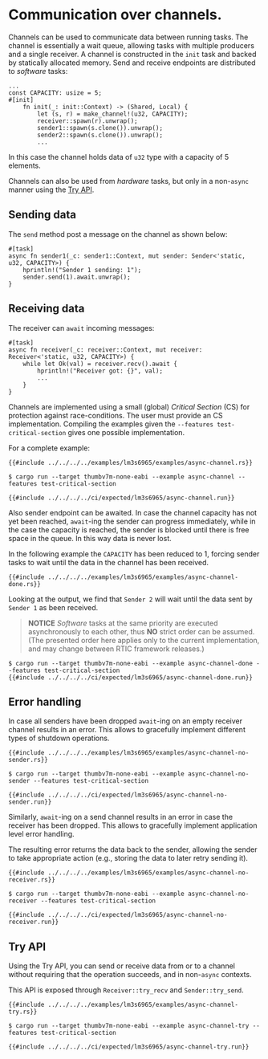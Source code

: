 # Communication over channels.

Channels can be used to communicate data between running tasks. The channel is essentially a wait queue, allowing tasks with multiple producers and a single receiver. A channel is constructed in the `init` task and backed by statically allocated memory. Send and receive endpoints are distributed to _software_ tasks:

```rust,noplayground
...
const CAPACITY: usize = 5;
#[init]
    fn init(_: init::Context) -> (Shared, Local) {
        let (s, r) = make_channel!(u32, CAPACITY);
        receiver::spawn(r).unwrap();
        sender1::spawn(s.clone()).unwrap();
        sender2::spawn(s.clone()).unwrap();
        ...
```

In this case the channel holds data of `u32` type with a capacity of 5 elements.

Channels can also be used from _hardware_ tasks, but only in a non-`async` manner using the [Try API](#try-api).

## Sending data

The `send` method post a message on the channel as shown below:

```rust,noplayground
#[task]
async fn sender1(_c: sender1::Context, mut sender: Sender<'static, u32, CAPACITY>) {
    hprintln!("Sender 1 sending: 1");
    sender.send(1).await.unwrap();
}
```

## Receiving data

The receiver can `await` incoming messages:

```rust,noplayground
#[task]
async fn receiver(_c: receiver::Context, mut receiver: Receiver<'static, u32, CAPACITY>) {
    while let Ok(val) = receiver.recv().await {
        hprintln!("Receiver got: {}", val);
        ...
    }
}
```

Channels are implemented using a small (global) _Critical Section_ (CS) for protection against race-conditions. The user must provide an CS implementation. Compiling the examples given the `--features test-critical-section` gives one possible implementation.

For a complete example:

```rust,noplayground
{{#include ../../../../examples/lm3s6965/examples/async-channel.rs}}
```

```console
$ cargo run --target thumbv7m-none-eabi --example async-channel --features test-critical-section
```

```console
{{#include ../../../../ci/expected/lm3s6965/async-channel.run}}
```

Also sender endpoint can be awaited. In case the channel capacity has not yet been reached, `await`-ing the sender can progress immediately, while in the case the capacity is reached, the sender is blocked until there is free space in the queue. In this way data is never lost.

In the following example the `CAPACITY` has been reduced to 1, forcing sender tasks to wait until the data in the channel has been received.

```rust,noplayground
{{#include ../../../../examples/lm3s6965/examples/async-channel-done.rs}}
```

Looking at the output, we find that `Sender 2` will wait until the data sent by `Sender 1` as been received.

> **NOTICE** _Software_ tasks at the same priority are executed asynchronously to each other, thus **NO** strict order can be assumed. (The presented order here applies only to the current implementation, and may change between RTIC framework releases.)

```console
$ cargo run --target thumbv7m-none-eabi --example async-channel-done --features test-critical-section
{{#include ../../../../ci/expected/lm3s6965/async-channel-done.run}}
```

## Error handling

In case all senders have been dropped `await`-ing on an empty receiver channel results in an error. This allows to gracefully implement different types of shutdown operations.

```rust,noplayground
{{#include ../../../../examples/lm3s6965/examples/async-channel-no-sender.rs}}
```

```console
$ cargo run --target thumbv7m-none-eabi --example async-channel-no-sender --features test-critical-section
```

```console
{{#include ../../../../ci/expected/lm3s6965/async-channel-no-sender.run}}
```

Similarly, `await`-ing on a send channel results in an error in case the receiver has been dropped. This allows to gracefully implement application level error handling.

The resulting error returns the data back to the sender, allowing the sender to take appropriate action (e.g., storing the data to later retry sending it).

```rust,noplayground
{{#include ../../../../examples/lm3s6965/examples/async-channel-no-receiver.rs}}
```

```console
$ cargo run --target thumbv7m-none-eabi --example async-channel-no-receiver --features test-critical-section
```

```console
{{#include ../../../../ci/expected/lm3s6965/async-channel-no-receiver.run}}
```

## Try API

Using the Try API, you can send or receive data from or to a channel without requiring that the operation succeeds, and in non-`async` contexts.

This API is exposed through `Receiver::try_recv` and `Sender::try_send`.

```rust,noplayground
{{#include ../../../../examples/lm3s6965/examples/async-channel-try.rs}}
```

```console
$ cargo run --target thumbv7m-none-eabi --example async-channel-try --features test-critical-section
```

```console
{{#include ../../../../ci/expected/lm3s6965/async-channel-try.run}}
```
